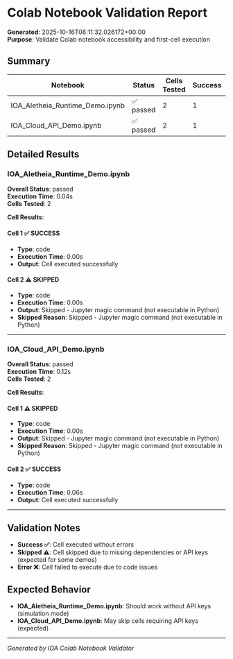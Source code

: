 # Colab Notebook Validation Report

**Generated**: 2025-10-16T08:11:32.026172+00:00  
**Purpose**: Validate Colab notebook accessibility and first-cell execution  

## Summary

| Notebook | Status | Cells Tested | Success | Skipped | Errors |
|----------|--------|--------------|---------|---------|--------|
| IOA_Aletheia_Runtime_Demo.ipynb | ✅ passed | 2 | 1 | 1 | 0 |
| IOA_Cloud_API_Demo.ipynb | ✅ passed | 2 | 1 | 1 | 0 |

## Detailed Results

### IOA_Aletheia_Runtime_Demo.ipynb

**Overall Status**: passed  
**Execution Time**: 0.04s  
**Cells Tested**: 2  

**Cell Results**:

#### Cell 1 ✅ SUCCESS

- **Type**: code
- **Execution Time**: 0.00s
- **Output**: Cell executed successfully

#### Cell 2 ⚠️ SKIPPED

- **Type**: code
- **Execution Time**: 0.00s
- **Output**: Skipped - Jupyter magic command (not executable in Python)
- **Skipped Reason**: Skipped - Jupyter magic command (not executable in Python)

---

### IOA_Cloud_API_Demo.ipynb

**Overall Status**: passed  
**Execution Time**: 0.12s  
**Cells Tested**: 2  

**Cell Results**:

#### Cell 1 ⚠️ SKIPPED

- **Type**: code
- **Execution Time**: 0.00s
- **Output**: Skipped - Jupyter magic command (not executable in Python)
- **Skipped Reason**: Skipped - Jupyter magic command (not executable in Python)

#### Cell 2 ✅ SUCCESS

- **Type**: code
- **Execution Time**: 0.06s
- **Output**: Cell executed successfully

---

## Validation Notes

- **Success ✅**: Cell executed without errors
- **Skipped ⚠️**: Cell skipped due to missing dependencies or API keys (expected for some demos)
- **Error ❌**: Cell failed to execute due to code issues

## Expected Behavior

- **IOA_Aletheia_Runtime_Demo.ipynb**: Should work without API keys (simulation mode)
- **IOA_Cloud_API_Demo.ipynb**: May skip cells requiring API keys (expected)

---
*Generated by IOA Colab Notebook Validator*
